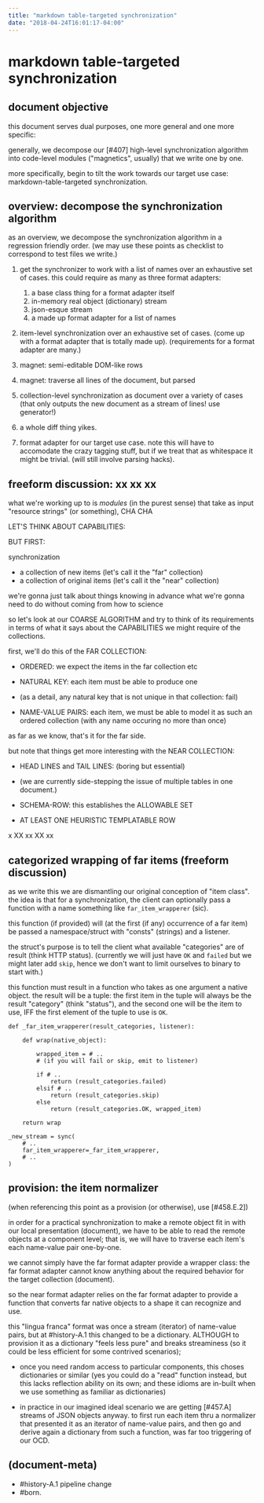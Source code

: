```yaml
---
title: "markdown table-targeted synchronization"
date: "2018-04-24T16:01:17-04:00"
---
```

# markdown table-targeted synchronization

## document objective

this document serves dual purposes, one more general and one more specific:

generally, we decompose our [#407] high-level synchronization algorithm
into code-level modules ("magnetics", usually) that we write one by one.

more specifically, begin to tilt the work towards our target use case:
markdown-table-targeted synchronization.




## overview: decompose the synchronization algorithm

as an overview, we decompose the synchronization algorithm in a regression
friendly order. (we may use these points as checklist to correspond to test
files we write.)

1. get the synchronizer to work with a list of names over an exhaustive
   set of cases. this could require as many as three format adapters:
   1. a base class thing for a format adapter itself
   1. in-memory real object (dictionary) stream
   1. json-esque stream
   1. a made up format adapter for a list of names

1. item-level synchronization over an exhaustive set of cases. (come up
   with a format adapter that is totally made up). (requirements for a
   format adapter are many.)

1. magnet: semi-editable DOM-like rows

1. magnet: traverse all lines of the document, but parsed

1. collection-level synchronization as document over a variety of cases
   (that only outputs the new document as a stream of lines! use generator!)

1. a whole diff thing yikes.

1. format adapter for our target use case. note this will have to accomodate
   the crazy tagging stuff, but if we treat that as whitespace it might be
   trivial. (will still involve parsing hacks).




## freeform discussion: xx xx xx

what we're working up to is _modules_ (in the purest sense)
that take as input "resource strings" (or something), CHA CHA

LET'S THINK ABOUT CAPABILITIES:

BUT FIRST:

synchronization

  - a collection of new items (let's call it the "far" collection)
  - a collection of original items (let's call it the "near" collection)

we're gonna just talk about things knowing in advance what we're gonna
need to do without coming from how to science

so let's look at our COARSE ALGORITHM and try to think of its
requirements in terms of what it says about the CAPABILITIES we
might require of the collections.

first, we'll do this of the FAR COLLECTION:

  - ORDERED: we expect the items in the far collection etc

  - NATURAL KEY: each item must be able to produce one

  - (as a detail, any natural key that is not unique in that collection: fail)

  - NAME-VALUE PAIRS: each item, we must be able to model it as such
    an ordered collection (with any name occuring no more than once)

as far as we know, that's it for the far side.

but note that things get more interesting with the NEAR COLLECTION:

  - HEAD LINES and TAIL LINES: (boring but essential)

  - (we are currently side-stepping the issue of multiple tables in one
    document.)

  - SCHEMA-ROW: this establishes the ALLOWABLE SET

  - AT LEAST ONE HEURISTIC TEMPLATABLE ROW

x XX xx XX xx




## categorized wrapping of far items (freeform discussion)

as we write this we are dismantling our original conception of "item class".
the idea is that for a synchronization, the client can optionally pass a
function with a name something like `far_item_wrapperer` (sic).

this function (if provided) will (at the first (if any) occurrence of a far
item) be passed a namespace/struct with "consts" (strings) and a listener.

the struct's purpose is to tell the client what available "categories" are
of result (think HTTP status). (currently we will just have `OK` and `failed`
but we might later add `skip`, hence we don't want to limit ourselves to
binary to start with.)

this function must result in a function who takes as one argument a native
object. the result will be a tuple: the first item in the tuple will always
be the result "category" (think "status"), and the second one will be the
item to use, IFF the first element of the tuple to use is `OK`.

    def _far_item_wrapperer(result_categories, listener):

        def wrap(native_object):

            wrapped_item = # ..
            # (if you will fail or skip, emit to listener)

            if # ..
                return (result_categories.failed)
            elsif # ..
                return (result_categories.skip)
            else
                return (result_categories.OK, wrapped_item)

        return wrap

    _new_stream = sync(
        # ..
        far_item_wrapperer=_far_item_wrapperer,
        # ..
    )




## <a name=E></a> provision: the item normalizer

(when referencing this point as a provision (or otherwise), use [#458.E.2])

in order for a practical synchronization to make a remote object fit in with
our local presentation (document), we have to be able to read the remote
objects at a component level; that is, we will have to traverse each item's
each name-value pair one-by-one.

we cannot simply have the far format adapter provide a wrapper class: the
far format adapter cannot know anything about the required behavior for the
target collection (document).

so the near format adapter relies on the far format adapter to provide a
function that converts far native objects to a shape it can recognize and
use.

this "lingua franca" format was once a stream (iterator) of name-value pairs,
but at #history-A.1 this changed to be a dictionary. ALTHOUGH to provision
it as a dictionary "feels less pure" and breaks streaminess (so it could be
less efficient for some contrived scenarios);

  - once you need random access to particular components, this choses
    dictionaries or similar (yes you could do a "read" function instead,
    but this lacks reflection ability on its own; and these idioms are
    in-built when we use something as familiar as dictionaries)

  - in practice in our imagined ideal scenario we are getting [#457.A]
    streams of JSON objects anyway. to first run each item thru a normalizer
    that presented it as an iterator of name-value pairs, and then go and
    derive again a dictionary from such a function, was far too triggering
    of our OCD.




## (document-meta)

  - #history-A.1 pipeline change
  - #born.

